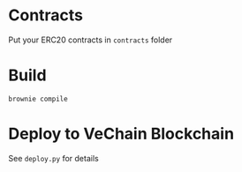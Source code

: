 # Contracts

Put your ERC20 contracts in `contracts` folder

# Build

`brownie compile`

# Deploy to VeChain Blockchain

See `deploy.py` for details
